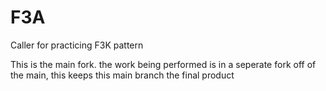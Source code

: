 # F3A
Caller for practicing F3K pattern

This is the main fork. the work being performed is in a seperate fork off of the main, this keeps this main branch the final product
